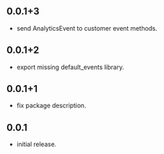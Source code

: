 ## 0.0.1+3

* send AnalyticsEvent to customer event methods.

## 0.0.1+2

* export missing default_events library.

## 0.0.1+1

* fix package description.

## 0.0.1

* initial release.